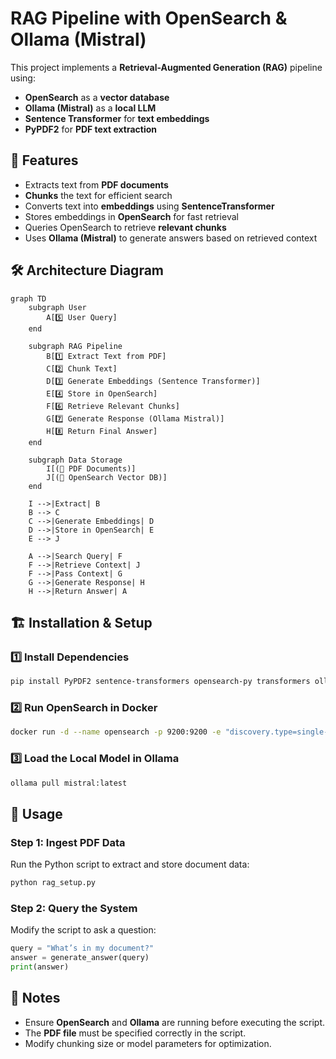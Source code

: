 # RAG Pipeline with OpenSearch & Ollama (Mistral)

This project implements a **Retrieval-Augmented Generation (RAG)** pipeline using:
- **OpenSearch** as a **vector database**
- **Ollama (Mistral)** as a **local LLM**
- **Sentence Transformer** for **text embeddings**
- **PyPDF2** for **PDF text extraction**

## 🚀 Features
- Extracts text from **PDF documents**
- **Chunks** the text for efficient search
- Converts text into **embeddings** using **SentenceTransformer**
- Stores embeddings in **OpenSearch** for fast retrieval
- Queries OpenSearch to retrieve **relevant chunks**
- Uses **Ollama (Mistral)** to generate answers based on retrieved context

## 🛠️ Architecture Diagram
```mermaid
graph TD
    subgraph User
        A[5️⃣ User Query]
    end

    subgraph RAG Pipeline
        B[1️⃣ Extract Text from PDF]
        C[2️⃣ Chunk Text]
        D[3️⃣ Generate Embeddings (Sentence Transformer)]
        E[4️⃣ Store in OpenSearch]
        F[6️⃣ Retrieve Relevant Chunks]
        G[7️⃣ Generate Response (Ollama Mistral)]
        H[8️⃣ Return Final Answer]
    end

    subgraph Data Storage
        I[(📄 PDF Documents)]
        J[(📂 OpenSearch Vector DB)]
    end

    I -->|Extract| B
    B --> C
    C -->|Generate Embeddings| D
    D -->|Store in OpenSearch| E
    E --> J

    A -->|Search Query| F
    F -->|Retrieve Context| J
    F -->|Pass Context| G
    G -->|Generate Response| H
    H -->|Return Answer| A
```

## 🏗️ Installation & Setup
### 1️⃣ Install Dependencies
```bash
pip install PyPDF2 sentence-transformers opensearch-py transformers ollama
```

### 2️⃣ Run OpenSearch in Docker
```bash
docker run -d --name opensearch -p 9200:9200 -e "discovery.type=single-node" -e "OPENSEARCH_INITIAL_ADMIN_PASSWORD=Tr0ub4dor2025!" opensearchproject/opensearch:latest
```

### 3️⃣ Load the Local Model in Ollama
```bash
ollama pull mistral:latest
```

## 📜 Usage
### Step 1: Ingest PDF Data
Run the Python script to extract and store document data:
```bash
python rag_setup.py
```

### Step 2: Query the System
Modify the script to ask a question:
```python
query = "What’s in my document?"
answer = generate_answer(query)
print(answer)
```

## 📌 Notes
- Ensure **OpenSearch** and **Ollama** are running before executing the script.
- The **PDF file** must be specified correctly in the script.
- Modify chunking size or model parameters for optimization.

